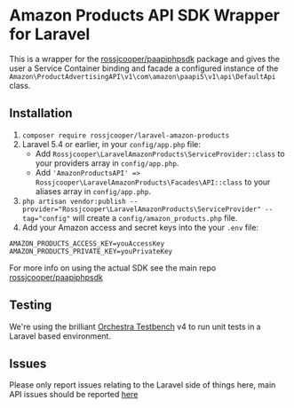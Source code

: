 # Amazon Products API SDK Wrapper for Laravel

This is a wrapper for the [rossjcooper/paapiphpsdk](https://github.com/rossjcooper/paapiphpsdk) package and gives the user a Service Container binding and facade a configured instance of the `Amazon\ProductAdvertisingAPI\v1\com\amazon\paapi5\v1\api\DefaultApi` class.

## Installation
1. `composer require rossjcooper/laravel-amazon-products`
2. Laravel 5.4 or earlier, in your `config/app.php` file:
    - Add `Rossjcooper\LaravelAmazonProducts\ServiceProvider::class` to your providers array in `config/app.php`.
    - Add `'AmazonProductsAPI' => Rossjcooper\LaravelAmazonProducts\Facades\API::class` to your aliases array in `config/app.php`.
3. `php artisan vendor:publish --provider="Rossjcooper\LaravelAmazonProducts\ServiceProvider" --tag="config"` will create a `config/amazon_products.php` file.
4. Add your Amazon access and secret keys into the your `.env` file: 
```
AMAZON_PRODUCTS_ACCESS_KEY=youAccessKey
AMAZON_PRODUCTS_PRIVATE_KEY=youPrivateKey
```

For more info on using the actual SDK see the main repo [rossjcooper/paapiphpsdk](https://github.com/rossjcooper/paapiphpsdk)

## Testing

We're using the brilliant [Orchestra Testbench](https://github.com/orchestral/testbench) v4 to run unit tests in a Laravel based environment.

## Issues
Please only report issues relating to the Laravel side of things here, main API issues should be reported [here](https://github.com/rossjcooper/paapiphpsdk/issues)
